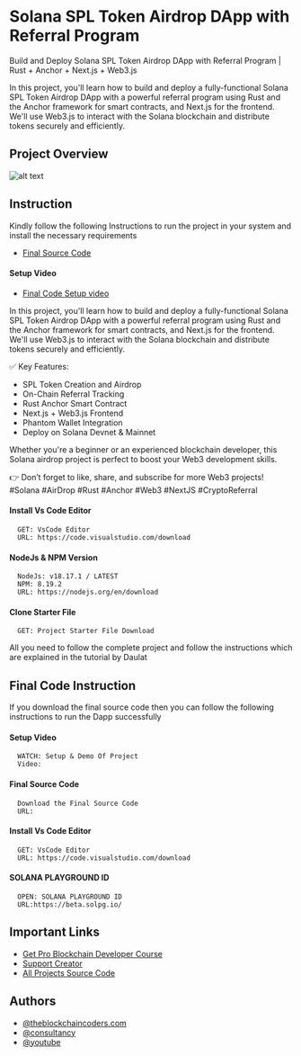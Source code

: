 # Solana SPL Token Airdrop DApp with Referral Program

Build and Deploy Solana SPL Token Airdrop DApp with Referral Program | Rust + Anchor + Next.js + Web3.js

In this project, you'll learn how to build and deploy a fully-functional Solana SPL Token Airdrop DApp with a powerful referral program using Rust and the Anchor framework for smart contracts, and Next.js for the frontend. We'll use Web3.js to interact with the Solana blockchain and distribute tokens securely and efficiently.

## Project Overview

![alt text](https://www.daulathussain.com/wp-content/uploads/2025/06/Build-and-Deploy-Solana-SPL-Token-Airdrop-DApp-with-Referral-Program-Rust-Anchor-Next.js-Web3.jpeg)

## Instruction

Kindly follow the following Instructions to run the project in your system and install the necessary requirements

- [Final Source Code](https://www.theblockchaincoders.com/sourceCode/build-and-deploy-solana-spl-token-airdrop-dapp-with-referral-program-or-rust-+-anchor-+-next.js-+-web3.js)

#### Setup Video

- [Final Code Setup video](https://youtu.be/B4nQn6EwBeM?si=v4Me1l2OBQdLtIon)

In this project, you'll learn how to build and deploy a fully-functional Solana SPL Token Airdrop DApp with a powerful referral program using Rust and the Anchor framework for smart contracts, and Next.js for the frontend. We'll use Web3.js to interact with the Solana blockchain and distribute tokens securely and efficiently.

✅ Key Features:

- SPL Token Creation and Airdrop
- On-Chain Referral Tracking
- Rust Anchor Smart Contract
- Next.js + Web3.js Frontend
- Phantom Wallet Integration
- Deploy on Solana Devnet & Mainnet

Whether you're a beginner or an experienced blockchain developer, this Solana airdrop project is perfect to boost your Web3 development skills.

👉 Don’t forget to like, share, and subscribe for more Web3 projects!
#Solana #AirDrop #Rust #Anchor #Web3 #NextJS #CryptoReferral

#### Install Vs Code Editor

```
  GET: VsCode Editor
  URL: https://code.visualstudio.com/download
```

#### NodeJs & NPM Version

```
  NodeJs: v18.17.1 / LATEST
  NPM: 8.19.2
  URL: https://nodejs.org/en/download
```

#### Clone Starter File

```
  GET: Project Starter File Download
```

All you need to follow the complete project and follow the instructions which are explained in the tutorial by Daulat

## Final Code Instruction

If you download the final source code then you can follow the following instructions to run the Dapp successfully

#### Setup Video

```
  WATCH: Setup & Demo Of Project
  Video:
```

#### Final Source Code

```
  Download the Final Source Code
  URL:
```

#### Install Vs Code Editor

```
  GET: VsCode Editor
  URL: https://code.visualstudio.com/download
```

#### SOLANA PLAYGROUND ID

```
  OPEN: SOLANA PLAYGROUND ID
  URL:https://beta.solpg.io/
```

## Important Links

- [Get Pro Blockchain Developer Course](https://www.theblockchaincoders.com/pro-nft-marketplace)
- [Support Creator](https://bit.ly/Support-Creator)
- [All Projects Source Code](https://www.theblockchaincoders.com/SourceCode)

## Authors

- [@theblockchaincoders.com](https://www.theblockchaincoders.com/)
- [@consultancy](https://www.theblockchaincoders.com/consultancy)
- [@youtube](https://www.youtube.com/@daulathussain)
